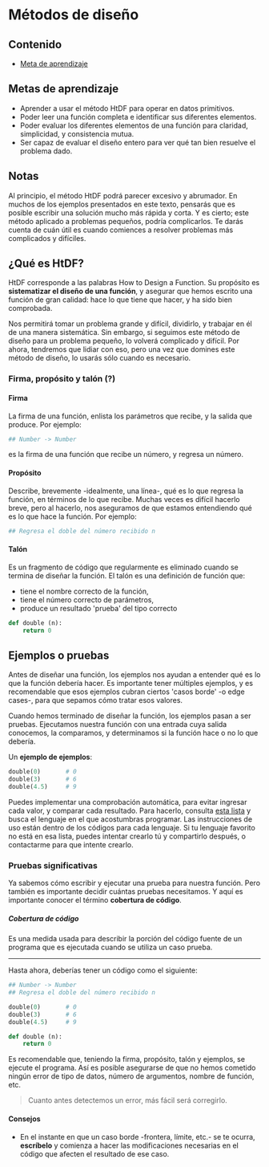 # Métodos de diseño

## Contenido

- [Meta de aprendizaje](#metas-de-aprendizaje)

## Metas de aprendizaje
- Aprender a usar el método HtDF para operar en datos primitivos.
- Poder leer una función completa e identificar sus diferentes elementos. 
- Poder evaluar los diferentes elementos de una función para claridad, simplicidad, y consistencia mutua. 
- Ser capaz de evaluar el diseño entero para ver qué tan bien resuelve el problema dado. 

## Notas
Al principio, el método HtDF podrá parecer excesivo y abrumador. En muchos de los ejemplos presentados en este texto, pensarás que es posible escribir una solución mucho más rápida y corta. Y es cierto; este método aplicado a problemas pequeños, podría complicarlos. Te darás cuenta de cuán útil es cuando comiences a resolver problemas más complicados y difíciles.

## ¿Qué es HtDF? 
HtDF corresponde a las palabras How to Design a Function. Su propósito es **sistematizar el diseño de una función**, y asegurar que hemos escrito una función de gran calidad: hace lo que tiene que hacer, y ha sido bien comprobada.

Nos permitirá tomar un problema grande y difícil, dividirlo, y trabajar en él de una manera sistemática. Sin embargo, si seguimos este método de diseño para un problema pequeño, lo volverá complicado y difícil. Por ahora, tendremos que lidiar con eso, pero una vez que domines este método de diseño, lo usarás sólo cuando es necesario. 

### Firma, propósito y talón (?)
#### Firma
La firma de una función, enlista los parámetros que recibe, y la salida que produce. Por ejemplo: 

```Python
## Number -> Number
```

es la firma de una función que recibe un número, y regresa un número.

#### Propósito
Describe, brevemente -idealmente, una línea-, qué es lo que regresa la función, en términos de lo que recibe. Muchas veces es difícil hacerlo breve, pero al hacerlo, nos aseguramos de que estamos entendiendo qué es lo que hace la función. Por ejemplo:

```Python
## Regresa el doble del número recibido n
```

#### Talón
Es un fragmento de código que regularmente es eliminado cuando se termina de diseñar la función. El talón es una definición de función que:
- tiene el nombre correcto de la función, 
- tiene el número correcto de parámetros,
- produce un resultado 'prueba' del tipo correcto

```Python
def double (n):
    return 0
```

## Ejemplos o pruebas
Antes de diseñar una función, los ejemplos nos ayudan a entender qué es lo que la función debería hacer. Es importante tener múltiples ejemplos, y es recomendable que esos ejemplos cubran ciertos 'casos borde' -o edge cases-, para que sepamos cómo tratar esos valores.

Cuando hemos terminado de diseñar la función, los ejemplos pasan a ser pruebas. Ejecutamos nuestra función con una entrada cuya salida conocemos, la comparamos, y determinamos si la función hace o no lo que debería.

Un **ejemplo de ejemplos**: 

```Python
double(0)       # 0
double(3)       # 6
double(4.5)     # 9
```

Puedes implementar una comprobación automática, para evitar ingresar cada valor, y comparar cada resultado. Para hacerlo, consulta [esta lista]() y busca el lenguaje en el que acostumbras programar. Las instrucciones de uso están dentro de los códigos para cada lenguaje. Si tu lenguaje favorito no está en esa lista, puedes intentar crearlo tú y compartirlo después, o contactarme para que intente crearlo.

### Pruebas significativas
Ya sabemos cómo escribir y ejecutar una prueba para nuestra función. Pero también es importante decidir cuántas pruebas necesitamos. Y aquí es importante conocer el término **cobertura de código**. 

##### Cobertura de código
Es una medida usada para describir la porción del código fuente de un programa que es ejecutada cuando se utiliza un caso prueba.

----------
Hasta ahora, deberías tener un código como el siguiente:

```Python
## Number -> Number
## Regresa el doble del número recibido n

double(0)       # 0
double(3)       # 6
double(4.5)     # 9

def double (n):
    return 0
```

Es recomendable que, teniendo la firma, propósito, talón y ejemplos, se ejecute el programa. Así es posible asegurarse de que no hemos cometido ningún error de tipo de datos, número de argumentos, nombre de función, etc. 

> Cuanto antes detectemos un error, más fácil será corregirlo.

<!-- 

Agregar qué chuchas es la plantilla e inventario que ni yo lo entiendo

-->

#### Consejos
- En el instante en que un caso borde -frontera, límite, etc.- se te ocurra, **escríbelo** y comienza a hacer las modificaciones necesarias en el código que afecten el resultado de ese caso.
